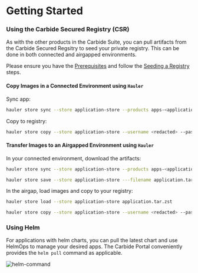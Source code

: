 # Getting Started

### Using the Carbide Secured Registry (CSR)

As with the other products in the Carbide Suite, you can pull artifacts from the Carbide Secured Regsitry to seed your private registry. This can be done in both connected and airgapped environments. 

Please ensure you have the [Prerequisites](/docs/registry-docs/prereqs.md) and follow the [Seeding a Registry](/docs/registry-docs/copying-images.md) steps. 

#### Copy Images in a Connected Environment using `Hauler`

Sync app:

```bash
hauler store sync --store application-store --products apps-<application-name>=0.28.1 --key carbide-key.pub --platform <platform/arch>
```

Copy to registry:

```bash
hauler store copy --store application-store --username <redacted> --password <redacted> registry://<registry-url>
```

#### Transfer Images to an Airgapped Environment using `Hauler`

In your connected environment, download the artifacts:

```bash
hauler store sync --store application-store --products apps-<application-name>=0.28.1 --key carbide-key.pub --platform <platform/arch>

hauler store save --store application-store ---filename application.tar.zst
```

In the airgap, load images and copy to your registry:

```bash
hauler store load --store application-store application.tar.zst

hauler store copy --store application-store --username <redacted> --password <redacted> registry://<registry-url>
```

### Using Helm

For applications with helm charts, you can pull the latest chart and use HelmOps to manage your desired apps. The Carbide Portal conveniently provides the `helm pull` command as applicable.

![helm-command](/img/appco/helm-command-appco.png)